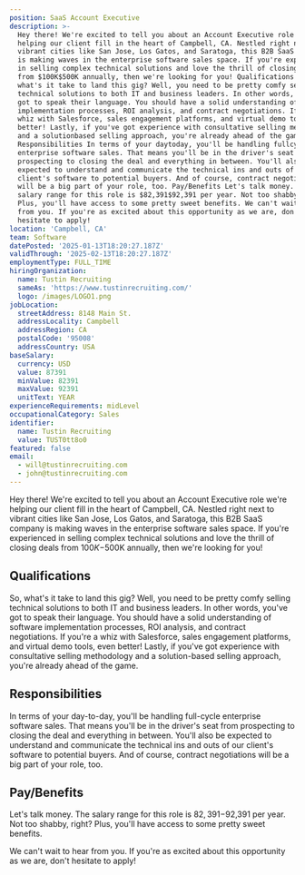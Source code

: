 ```yaml
---
position: SaaS Account Executive
description: >-
  Hey there! We're excited to tell you about an Account Executive role we're
  helping our client fill in the heart of Campbell, CA. Nestled right next to
  vibrant cities like San Jose, Los Gatos, and Saratoga, this B2B SaaS company
  is making waves in the enterprise software sales space. If you're experienced
  in selling complex technical solutions and love the thrill of closing deals
  from $100K$500K annually, then we're looking for you! Qualifications So,
  what's it take to land this gig? Well, you need to be pretty comfy selling
  technical solutions to both IT and business leaders. In other words, you've
  got to speak their language. You should have a solid understanding of software
  implementation processes, ROI analysis, and contract negotiations. If you're a
  whiz with Salesforce, sales engagement platforms, and virtual demo tools, even
  better! Lastly, if you've got experience with consultative selling methodology
  and a solutionbased selling approach, you're already ahead of the game.
  Responsibilities In terms of your daytoday, you'll be handling fullcycle
  enterprise software sales. That means you'll be in the driver's seat from
  prospecting to closing the deal and everything in between. You'll also be
  expected to understand and communicate the technical ins and outs of our
  client's software to potential buyers. And of course, contract negotiations
  will be a big part of your role, too. Pay/Benefits Let's talk money. The
  salary range for this role is $82,391$92,391 per year. Not too shabby, right?
  Plus, you'll have access to some pretty sweet benefits. We can't wait to hear
  from you. If you're as excited about this opportunity as we are, don't
  hesitate to apply!
location: 'Campbell, CA'
team: Software
datePosted: '2025-01-13T18:20:27.187Z'
validThrough: '2025-02-13T18:20:27.187Z'
employmentType: FULL_TIME
hiringOrganization:
  name: Tustin Recruiting
  sameAs: 'https://www.tustinrecruiting.com/'
  logo: /images/LOGO1.png
jobLocation:
  streetAddress: 8148 Main St.
  addressLocality: Campbell
  addressRegion: CA
  postalCode: '95008'
  addressCountry: USA
baseSalary:
  currency: USD
  value: 87391
  minValue: 82391
  maxValue: 92391
  unitText: YEAR
experienceRequirements: midLevel
occupationalCategory: Sales
identifier:
  name: Tustin Recruiting
  value: TUST0tt8o0
featured: false
email:
  - will@tustinrecruiting.com
  - john@tustinrecruiting.com
---
```




Hey there! We're excited to tell you about an Account Executive role we're helping our client fill in the heart of Campbell, CA. Nestled right next to vibrant cities like San Jose, Los Gatos, and Saratoga, this B2B SaaS company is making waves in the enterprise software sales space. If you're experienced in selling complex technical solutions and love the thrill of closing deals from $100K-$500K annually, then we're looking for you!

## Qualifications
So, what's it take to land this gig? Well, you need to be pretty comfy selling technical solutions to both IT and business leaders. In other words, you've got to speak their language. You should have a solid understanding of software implementation processes, ROI analysis, and contract negotiations. If you're a whiz with Salesforce, sales engagement platforms, and virtual demo tools, even better! Lastly, if you've got experience with consultative selling methodology and a solution-based selling approach, you're already ahead of the game.

## Responsibilities
In terms of your day-to-day, you'll be handling full-cycle enterprise software sales. That means you'll be in the driver's seat from prospecting to closing the deal and everything in between. You'll also be expected to understand and communicate the technical ins and outs of our client's software to potential buyers. And of course, contract negotiations will be a big part of your role, too.

## Pay/Benefits
Let's talk money. The salary range for this role is $82,391-$92,391 per year. Not too shabby, right? Plus, you'll have access to some pretty sweet benefits.

We can't wait to hear from you. If you're as excited about this opportunity as we are, don't hesitate to apply!
